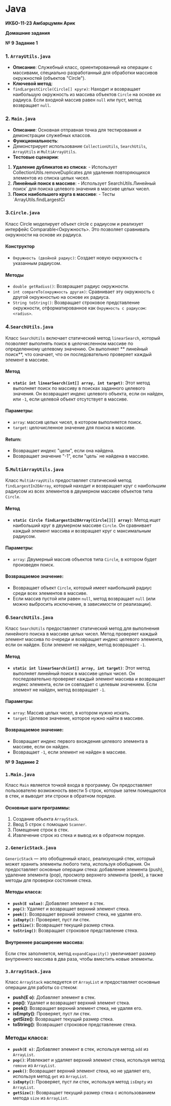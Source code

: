 # Java

**ИКБО-11-23 Амбарцумян Арик**

**Домашние задания**

**№ 9**
**Задание 1**
  ### 1. `ArrayUtils.java`
   - **Описание**:
   Служебный класс, ориентированный на операции с массивами, специально разработанный для обработки массивов окружностей (объектов "Circle").
   - **Ключевой метод**:
   - `findLargestCircle(Circle[] круги)`: Находит и возвращает наибольшую окружность из массива объектов `Circle` на основе их радиуса. Если входной массив равен `null` или пуст, метод возвращает `null`.

  ### 2. `Main.java`
  - **Описание**:
   Основная отправная точка для тестирования и демонстрации служебных классов.
  - **Функциональность**:
   - Демонстрирует использование `CollectionUtils`, `SearchUtils`, `ArrayUtils` и `MultiArrayUtils`.
  - **Тестовые сценарии**:
   1. **Удаление дубликатов из списка**:
    - Использует CollectionUtils.removeDuplicates для удаления повторяющихся элементов из списка целых чисел.
   2. **Линейный поиск в массиве**:
    - Использует SearchUtils.Линейный поиск` для поиска целевого значения в массиве целых чисел.
   3. **Поиск наибольшего круга в массиве**:
    - Тесты `ArrayUtils.findLargestCi

### 3.`Circle.java`

Класс Circle моделирует объект circle с радиусом и реализует интерфейс Comparable<Окружность>. Это позволяет сравнивать окружности на основе их радиуса.

#### Конструктор
- `Окружность (двойной радиус)`: Создает новую окружность с указанным радиусом.

#### Методы
- `double getRadius()`: Возвращает радиус окружности.
- `int compareTo(окружность другая)`: Сравнивает эту окружность с другой окружностью на основе их радиуса.
- `String toString()`: Возвращает строковое представление окружности, отформатированное как `Окружность с радиусом: <radius>`.

### 4.`SearchUtils.java`

Класс `SearchUtils` включает статический метод `linearSearch`, который позволяет выполнять поиск в целочисленном массиве по определенному целевому значению. Он выполняет ** линейный поиск**, что означает, что он последовательно проверяет каждый элемент в массиве.

#### Метод

- **`static int linearSearch(int[] array, int target)`**: Этот метод выполняет поиск по массиву в поисках заданного целевого значения. Он возвращает индекс целевого объекта, если он найден, или `-1`, если целевой объект отсутствует в массиве.

#### Параметры:
- `array`: массив целых чисел, в котором выполняется поиск.
- `target`: целочисленное значение для поиска в массиве.

#### Return:
- Возвращает индекс "цели", если она найдена.
- Возвращает значение "-1", если "цель` не найдена в массиве.
### 5.`MultiArrayUtils.java`

Класс `MultiArrayUtils` предоставляет статический метод `findLargestIn2DArray`, который находит и возвращает круг с наибольшим радиусом из всех элементов в двумерном массиве объектов типа `Circle`.

#### Метод

- **`static Circle findLargestIn2DArray(Circle[][] array)`**: Метод ищет наибольший круг в двумерном массиве `Circle`. Он сравнивает каждый элемент массива и возвращает круг с максимальным радиусом.

#### Параметры:
- `array`: Двумерный массив объектов типа `Circle`, в котором будет произведен поиск.

#### Возвращаемое значение:
- Возвращает объект `Circle`, который имеет наибольший радиус среди всех элементов в массиве.
- Если массив пустой или равен `null`, метод возвращает `null` (или можно выбросить исключение, в зависимости от реализации).
### 6.`SearchUtils.java` 

Класс `SearchUtils` предоставляет статический метод для выполнения линейного поиска в массиве целых чисел. Метод проверяет каждый элемент массива по очереди и возвращает индекс целевого элемента, если он найден. Если элемент не найден, метод возвращает `-1`.

#### Метод

- **`static int linearSearch(int[] array, int target)`**: Этот метод выполняет линейный поиск в массиве целых чисел. Он последовательно проверяет каждый элемент массива и возвращает индекс элемента, если он совпадает с целевым значением. Если элемент не найден, метод возвращает `-1`.

#### Параметры:
- `array`: Массив целых чисел, в котором нужно искать.
- `target`: Целевое значение, которое нужно найти в массиве.

#### Возвращаемое значение:
- Возвращает индекс первого вхождения целевого элемента в массиве, если он найден.
- Возвращает `-1`, если элемент не найден в массиве.

**№ 9**
**Задание 2**

### `1.Main.java`

Класс `Main` является точкой входа в программу. Он предоставляет пользователю возможность ввести 5 строк, которые затем помещаются в стек, и выводит эти строки в обратном порядке.

#### Основные шаги программы:
1. Создание объекта `ArrayStack`.
2. Ввод 5 строк с помощью `Scanner`.
3. Помещение строк в стек.
4. Извлечение строк из стека и вывод их в обратном порядке.

### `2.GenericStack.java` 

`GenericStack` — это обобщенный класс, реализующий стек, который может хранить элементы любого типа, используя обобщения. Он предоставляет основные операции стека: добавление элемента (push), удаление элемента (pop), просмотр верхнего элемента (peek), а также методы для проверки состояния стека.

#### Методы класса:

- **`push(E value)`**: Добавляет элемент в стек.
- **`pop()`**: Удаляет и возвращает верхний элемент стека.
- **`peek()`**: Возвращает верхний элемент стека, не удаляя его.
- **`isEmpty()`**: Проверяет, пуст ли стек.
- **`getSize()`**: Возвращает текущий размер стека.
- **`toString()`**: Возвращает строковое представление стека.

#### Внутреннее расширение массива:

Если стек заполняется, метод `expandCapacity()` увеличивает размер внутреннего массива в два раза, чтобы вместить новые элементы.
### `3.ArrayStack.java`

Класс `ArrayStack` наследуется от `ArrayList` и предоставляет основные операции для работы со стеком:

- **push(E o)**: Добавляет элемент в стек.
- **pop()**: Удаляет и возвращает верхний элемент стека.
- **peek()**: Возвращает верхний элемент стека, не удаляя его.
- **isEmpty()**: Проверяет, пуст ли стек.
- **getSize()**: Возвращает текущий размер стека.
- **toString()**: Возвращает строковое представление стека.

### Методы класса:

- **`push(E o)`**: Добавляет элемент в стек, используя метод `add` из `ArrayList`.
- **`pop()`**: Извлекает и удаляет верхний элемент стека, используя метод `remove` из `ArrayList`.
- **`peek()`**: Возвращает верхний элемент стека, но не удаляет его, используя метод `get` из `ArrayList`.
- **`isEmpty()`**: Проверяет, пуст ли стек, используя метод `isEmpty` из `ArrayList`.
- **`getSize()`**: Возвращает текущий размер стека с использованием метода `size` из `ArrayList`.
